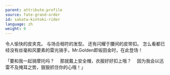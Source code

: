 ```yaml
---
parent: attribute.profile
source: fate-grand-order
id: sakata-kintoki-rider
language: zh
weight: 0
---
```


令人愉快的皮夹克。
与场合相符的发型。
还有闪耀于腰间的皮带扣。
怎么看都已经没有丝毫和风要素的雷光骑手，Mr.Golden即坂田金时，在此登场！

「要和我一起骑摩托吗？
　那就戴上安全帽，衣服好好扣上哦？
　因为我会以迅雷不及掩耳之势，狠狠抓住你的心哦！」

